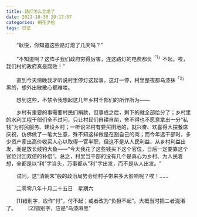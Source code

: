 ```yaml
---
title: 路灯怎么全熄了
date: 2021-10-30 20:17:57
categories: 朝花夕拾
tags: 日记
---
```


&emsp;&emsp;“耿锐，你知道这些路灯熄了几天吗？”

&emsp;&emsp;“不知道啊？这阵子我们政府穷得厉害，连这路灯的电费都负<sup>「1」</sup>不起。唉，我们村的政府真是腐败！”

&emsp;&emsp;直到今天傍晚我才听说村里停灯这起事。这灯一停，村里整夜都乌漆抹<sup>「2」</sup>黑的，想外出散散心都难喽。

&emsp;&emsp;想到这些，不禁令我想起这几年乡村干部们的所作所为——

&emsp;&emsp;乡村有重要的事需要村民们捐款，但事成之后，剩下的就全部给分了；乡村里的水利工程干部们全不过问，只让村民们自耕自凿，舍不得也不愿意拿出一分“私钱”为村民服务、建设乡村；一听说邻村有要买田地的，就兴奋、欢喜得大摆餐席庆祝，仿佛做了一笔大生意，殊不知这样做是在割自己的肉；而今年选干部时，多少资产家出高价收买人心以取得一官半职，但这不是从人民利益、从乡村利益出发，而是放长线钓大鱼——“今天我花了这些钱买下这个官位，日后一定要靠这个官位讨回双倍的补偿”。总之，村里当干部的没有几个是真心为乡村、为人民着想，全都是以“利”字当头，万事都从"利"字出发，而不是从人出发。"

&emsp;&emsp;试问，这“清朝末”般的政治局势会给村子带来多大影响呢？唉！......

&emsp;&emsp;二零零八年十月二十五日&emsp;星期六

&emsp;&emsp;[1]错别字，应作“付”，付不起；或者改为“负担不起”。大概当时把二者混淆了。
&emsp;&emsp;[2]错别字，应是“乌漆麻黑”

